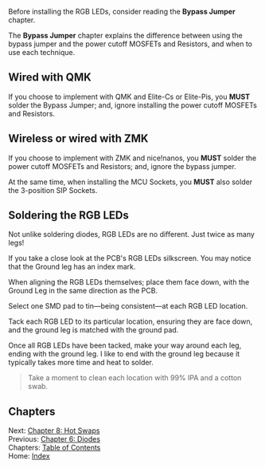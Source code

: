 Before installing the RGB LEDs, consider reading the **Bypass Jumper** chapter.

The **Bypass Jumper** chapter explains the difference between using the bypass jumper and the power cutoff MOSFETs and Resistors, and when to use each technique.

## Wired with QMK
If you choose to implement with QMK and Elite-Cs or Elite-Pis, you **MUST** solder the Bypass Jumper; and, ignore installing the power cutoff MOSFETs and Resistors.

## Wireless or wired with ZMK
If you choose to implement with ZMK and nice!nanos, you **MUST** solder the power cutoff MOSFETs and Resistors; and, ignore the bypass jumper.

At the same time, when installing the MCU Sockets, you **MUST** also solder the 3-position SIP Sockets.

## Soldering the RGB LEDs
Not unlike soldering diodes, RGB LEDs are no different.  Just twice as many legs!

If you take a close look at the PCB's RGB LEDs silkscreen.  You may notice that the Ground leg has an index mark.

When aligning the RGB LEDs themselves; place them face down, with the Ground Leg in the same direction as the PCB.

Select one SMD pad to tin—being consistent—at each RGB LED location.

Tack each RGB LED to its particular location, ensuring they are face down, and the ground leg is matched with the ground pad.

Once all RGB LEDs have been tacked, make your way around each leg, ending with the ground leg.  I like to end with the ground leg because it typically takes more time and heat to solder.

> Take a moment to clean each location with 99% IPA and a cotton swab.

## Chapters
Next: [Chapter 8: Hot Swaps](8-Hot-Swaps.md) \
Previous: [Chapter 6: Diodes](6-Diodes.md) \
Chapters: [Table of Contents](README.md) \
Home: [Index](/README.md)

